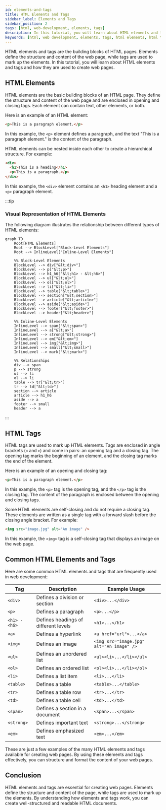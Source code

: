 ```yaml
---
id: elements-and-tags
title: HTML Elements and Tags
sidebar_label: Elements and Tags
sidebar_position: 2
tags: [html, web-development, elements, tags]
description: In this tutorial, you will learn about HTML elements and tags. HTML elements are the building blocks of HTML pages, and tags are used to define the structure of the content.
keywords: [html, web development, elements, tags, html elements, html tags, html tutorial, html basics, web design, web pages, websites, html structure, html elements tutorial, html tags tutorial, html in 2024]
---
```


HTML elements and tags are the building blocks of HTML pages. Elements define the structure and content of the web page, while tags are used to mark up the elements. In this tutorial, you will learn about HTML elements and tags and how they are used to create web pages.

<AdsComponent />

## HTML Elements

HTML elements are the basic building blocks of an HTML page. They define the structure and content of the web page and are enclosed in opening and closing tags. Each element can contain text, other elements, or both.

Here is an example of an HTML element:

```html title="index.html"
<p>This is a paragraph element.</p>
```

In this example, the `<p>` element defines a paragraph, and the text "This is a paragraph element." is the content of the paragraph.

HTML elements can be nested inside each other to create a hierarchical structure. For example:

```html title="index.html"
<div>
  <h1>This is a heading</h1>
  <p>This is a paragraph.</p>
</div>
```

In this example, the `<div>` element contains an `<h1>` heading element and a `<p>` paragraph element.

<AdsComponent />

:::tip
### Visual Representation of HTML Elements

The following diagram illustrates the relationship between different types of HTML elements:

```mermaid
graph TD
    Root[HTML Elements]
    Root --> BlockLevel["Block-Level Elements"]
    Root --> InlineLevel["Inline-Level Elements"]

    %% Block-Level Elements
    BlockLevel --> div["&lt;div>"]
    BlockLevel --> p["&lt;p>"]
    BlockLevel --> h1_h6["&lt;h1> - &lt;h6>"]
    BlockLevel --> ul["&lt;ul>"]
    BlockLevel --> ol["&lt;ol>"]
    BlockLevel --> li["&lt;li>"]
    BlockLevel --> table["&lt;table>"]
    BlockLevel --> section["&lt;section>"]
    BlockLevel --> article["&lt;article>"]
    BlockLevel --> aside["&lt;aside>"]
    BlockLevel --> footer["&lt;footer>"]
    BlockLevel --> header["&lt;header>"]

    %% Inline-Level Elements
    InlineLevel --> span["&lt;span>"]
    InlineLevel --> a["&lt;a>"]
    InlineLevel --> strong["&lt;strong>"]
    InlineLevel --> em["&lt;em>"]
    InlineLevel --> img["&lt;img>"]
    InlineLevel --> small["&lt;small>"]
    InlineLevel --> mark["&lt;mark>"]

    %% Relationships
    div --> span
    p --> strong
    ul --> li
    ol --> li
    table --> tr["&lt;tr>"]
    tr --> td["&lt;td>"]
    section --> article
    article --> h1_h6
    aside --> a
    footer --> small
    header --> a
```

:::

## HTML Tags

HTML tags are used to mark up HTML elements. Tags are enclosed in angle brackets (`<` and `>`) and come in pairs: an opening tag and a closing tag. The opening tag marks the beginning of an element, and the closing tag marks the end of the element.

Here is an example of an opening and closing tag:

```html title="index.html"
<p>This is a paragraph element.</p>
```

In this example, the `<p>` tag is the opening tag, and the `</p>` tag is the closing tag. The content of the paragraph is enclosed between the opening and closing tags.

Some HTML elements are self-closing and do not require a closing tag. These elements are written as a single tag with a forward slash before the closing angle bracket. For example:

```html title="index.html"
<img src="image.jpg" alt="An image" />
```

In this example, the `<img>` tag is a self-closing tag that displays an image on the web page.

<AdsComponent />

## Common HTML Elements and Tags

Here are some common HTML elements and tags that are frequently used in web development:

| Tag          | Description                                | Example Usage          |
|--------------|--------------------------------------------|------------------------|
| `<div>`      | Defines a division or section              | `<div>...</div>`       |
| `<p>`        | Defines a paragraph                        | `<p>...</p>`           |
| `<h1> - <h6>`| Defines headings of different levels       | `<h1>...</h1>`         |
| `<a>`        | Defines a hyperlink                        | `<a href="url">...</a>`|
| `<img>`      | Defines an image                           | `<img src="image.jpg" alt="An image" />` |
| `<ul>`       | Defines an unordered list                  | `<ul><li>...</li></ul>`|
| `<ol>`       | Defines an ordered list                    | `<ol><li>...</li></ol>`|
| `<li>`       | Defines a list item                        | `<li>...</li>`         |
| `<table>`    | Defines a table                            | `<table>...</table>`   |
| `<tr>`       | Defines a table row                        | `<tr>...</tr>`         |
| `<td>`       | Defines a table cell                       | `<td>...</td>`         |
| `<span>`     | Defines a section in a document            | `<span>...</span>`     |
| `<strong>`   | Defines important text                     | `<strong>...</strong>` |
| `<em>`       | Defines emphasized text                    | `<em>...</em>`         |

These are just a few examples of the many HTML elements and tags available for creating web pages. By using these elements and tags effectively, you can structure and format the content of your web pages.

## Conclusion

HTML elements and tags are essential for creating web pages. Elements define the structure and content of the page, while tags are used to mark up the elements. By understanding how elements and tags work, you can create well-structured and readable HTML documents.